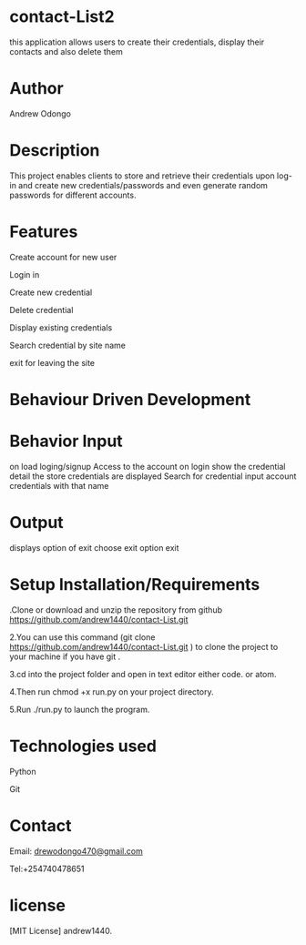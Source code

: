 # contact-List2
 this application allows users to create their credentials,  display their contacts  and also delete them
# Author
Andrew Odongo

# Description
This project enables clients to store and retrieve their credentials upon log-in and create new credentials/passwords and even generate random passwords for different accounts.

# Features
Create account for new user

Login in



Create new credential

Delete credential

Display existing credentials

Search credential by site name

exit for leaving the site

# Behaviour Driven Development

# Behavior Input
 on load loging/signup Access to the account on login show the credential detail the store credentials are displayed Search for credential input account credentials with that name
 
# Output

displays option of exit choose exit option exit

# Setup Installation/Requirements
.Clone or download and unzip the repository from github https://github.com/andrew1440/contact-List.git

2.You can use this command (git clone https://github.com/andrew1440/contact-List.git ) to clone the project to your machine if you have git .

3.cd into the project folder and open in text editor either code. or atom.

4.Then run chmod +x run.py on your project directory.

5.Run ./run.py to launch the program.

# Technologies used
Python

Git

# Contact

Email: drewodongo470@gmail.com

Tel:+254740478651

# license
[MIT License] andrew1440.
